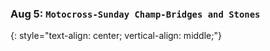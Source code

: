 ### Aug 5:  **`Motocross-Sunday Champ-Bridges and Stones`**
{: style="text-align: center; vertical-align: middle;"}
